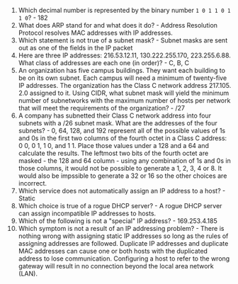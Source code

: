1. Which decimal number is represented by the binary number `1 0 1 1 0 1 1 0`? - 182
1. What does ARP stand for and what does it do? - Address Resolution Protocol resolves MAC addresses with IP addresses.
1. Which statement is not true of a subnet mask? - Subnet masks are sent out as one of the fields in the IP packet
1. Here are three IP addresses: 216.53.12.11, 130.222.255.170, 223.255.6.88. What class of addresses are each one (in order)? - C, B, C
1. An organization has five campus buildings. They want each building to be on its own subnet. Each campus will need a minimum of twenty-five IP addresses. The organization has the Class C network address 217.105. 2.0 assigned to it. Using CIDR, what subnet mask will yield the minimum number of subnetworks with the maximum number of hosts per network that will meet the requirements of the organization? - /27
1. A company has subnetted their Class C network address into four subnets with a /26 subnet mask. What are the addresses of the four subnets? - 0, 64, 128, and 192 represent all of the possible values of 1s and 0s in the first two columns of the fourth octet in a Class C address: 0 0, 0 1, 1 0, and 1 1. Place those values under a 128 and a 64 and calculate the results. The leftmost two bits of the fourth octet are masked - the 128 and 64 column - using any combination of 1s and 0s in those columns, it would not be possible to generate a 1, 2, 3, 4 or 8. It would also be impssible to generate a 32 or 16 so the other choices are incorrect.
1. Which service does not automatically assign an IP address to a host? - Static
1. Which choice is true of a rogue DHCP server? - A rogue DHCP server can assign incompatible IP addresses to hosts.
1. Which of the following is not a "special" IP address? - 169.253.4.185
1. Which symptom is not a result of an IP addressing problem? - There is nothing wrong with assigning static IP addresses so long as the rules of assigning addresses are followed. Duplicate IP addresses and duplicate MAC addresses can cause one or both hosts with the duplicated address to lose communication. Configuring a host to refer to the wrong gateway will result in no connection beyond the local area network (LAN).
